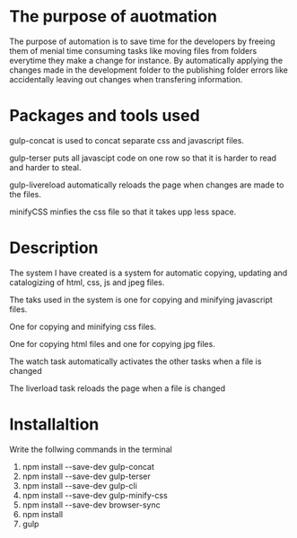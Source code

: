 # The purpose of auotmation
The purpose of automation is to save time for the developers by freeing them of menial 
time consuming tasks like moving files from folders everytime they make a change for instance. 
By automatically applying the changes made in the development folder to the publishing folder 
errors like accidentally leaving out changes when transfering information.

# Packages and tools used
gulp-concat is used to concat separate css and javascript files.

gulp-terser puts all javascipt code on one row so that it is harder to read and harder to steal.

gulp-livereload automatically reloads the page when changes are made to the files.

minifyCSS minfies the css file so that it takes upp less space.

# Description
The system I have created is a system for automatic copying, updating and catalogizing of html, css, js and jpeg files.

The taks used in the system is one for copying and minifying javascript files.

One for copying and minifying css files.

One for copying html files and one for copying jpg files.

The watch task automatically activates the other tasks when a file is changed

The liverload task reloads the page when a file is changed

# Installaltion

Write the follwing commands in the terminal
1. npm install --save-dev gulp-concat
2. npm install --save-dev gulp-terser
3. npm install --save-dev gulp-cli
4. npm install --save-dev gulp-minify-css
5. npm install --save-dev browser-sync
6. npm install
7. gulp
